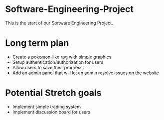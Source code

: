 # Software-Engineering-Project
This is the start of our Software Engineering Project.

# Long term plan
* Create a pokemon-like rpg with simple graphics
* Setup authentication/authorization for users
* Allow users to save their progress
* Add an admin panel that will let an admin resolve issues on the website

# Potential Stretch goals
* Implement simple trading system
* Implement discussion board for users
